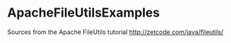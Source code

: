 # ApacheFileUtilsExamples
Sources from the Apache FileUtils tutorial
http://zetcode.com/java/fileutils/
